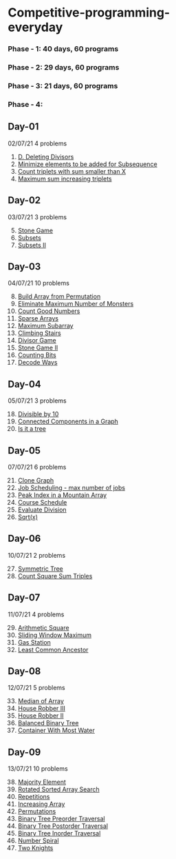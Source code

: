 # Competitive-programming-everyday
### Phase - 1: 40 days, 60 programs
### Phase - 2: 29 days, 60 programs
### Phase - 3: 21 days, 60 programs
### Phase - 4: 


## Day-01
02/07/21
4 problems

1. [D. Deleting Divisors](https://codeforces.com/contest/1537/problem/D)
2. [Minimize elements to be added for Subsequence](https://www.geeksforgeeks.org/minimize-elements-to-be-added-to-a-given-array-such-that-it-contains-another-given-array-as-its-subsequence/)
3. [Count triplets with sum smaller than X](https://practice.geeksforgeeks.org/problems/count-triplets-with-sum-smaller-than-x5549/1)
4. [Maximum sum increasing triplets](https://www.geeksforgeeks.org/find-maximum-sum-triplets-array-j-k-ai-aj-ak/)

## Day-02
03/07/21
3 problems

5. [Stone Game](https://leetcode.com/problems/stone-game/)
6. [Subsets](https://leetcode.com/problems/subsets/)
7. [Subsets II](https://leetcode.com/problems/subsets-ii/)

## Day-03
04/07/21
10 problems

8. [Build Array from Permutation](https://leetcode.com/contest/weekly-contest-248/problems/build-array-from-permutation/)
9. [Eliminate Maximum Number of Monsters](https://leetcode.com/contest/weekly-contest-248/problems/eliminate-maximum-number-of-monsters/)
10. [Count Good Numbers](https://leetcode.com/contest/weekly-contest-248/problems/count-good-numbers/)
11. [Sparse Arrays](https://www.hackerrank.com/challenges/sparse-arrays/problem)
12. [Maximum Subarray](https://leetcode.com/problems/maximum-subarray/)
13. [Climbing Stairs](https://leetcode.com/problems/climbing-stairs/)
14. [Divisor Game](https://leetcode.com/problems/divisor-game/)
15. [Stone Game II](https://leetcode.com/problems/stone-game-ii/)
16. [Counting Bits](https://leetcode.com/problems/counting-bits/)
17. [Decode Ways](https://leetcode.com/problems/decode-ways)

## Day-04
05/07/21
3 problems

18. [Divisible by 10](https://www.hackerearth.com/challenges/competitive/google-interview-preparation/problems/)
19. [Connected Components in a Graph](https://www.hackerearth.com/problem/algorithm/connected-components-in-a-graph/)
20. [Is it a tree](https://www.spoj.com/problems/PT07Y/)

## Day-05
07/07/21
6 problems

21. [Clone Graph](https://leetcode.com/problems/clone-graph/)
22. [Job Scheduling - max number of jobs](https://hack.codingblocks.com/app/contests/2441)
23. [Peak Index in a Mountain Array](https://leetcode.com/problems/peak-index-in-a-mountain-array/)
24. [Course Schedule](https://leetcode.com/problems/course-schedule/)
25. [Evaluate Division](https://leetcode.com/problems/evaluate-division/)
26. [Sqrt(x)](https://leetcode.com/problems/sqrtx/)

## Day-06
10/07/21
2 problems

27. [Symmetric Tree](https://leetcode.com/problems/symmetric-tree/)
28. [Count Square Sum Triples](https://leetcode.com/contest/biweekly-contest-56/problems/count-square-sum-triples/)

## Day-07
11/07/21
4 problems

29. [Arithmetic Square](https://codingcompetitions.withgoogle.com/kickstart/round/0000000000435a5b/000000000077a3a5)
30. [Sliding Window Maximum](https://www.interviewbit.com/old/problems/sliding-window-maximum/)
31. [Gas Station](https://leetcode.com/problems/gas-station/)
32. [Least Common Ancestor](https://www.interviewbit.com/old/problems/least-common-ancestor/)

## Day-08
12/07/21
5 problems

33. [Median of Array](https://www.interviewbit.com/old/problems/median-of-array/)
34. [House Robber III](https://leetcode.com/problems/house-robber-iii/)
35. [House Robber II](https://leetcode.com/problems/house-robber-ii/)
36. [Balanced Binary Tree](https://leetcode.com/problems/balanced-binary-tree/)
37. [Container With Most Water](https://www.interviewbit.com/old/problems/container-with-most-water/)

## Day-09
13/07/21
10 problems

38. [Majority Element](https://www.interviewbit.com/old/problems/majority-element/)
39. [Rotated Sorted Array Search](https://www.interviewbit.com/old/problems/rotated-sorted-array-search/)
40. [Repetitions](https://cses.fi/problemset/task/1069/)
41. [Increasing Array](https://cses.fi/problemset/task/1094)
42. [Permutations](https://cses.fi/problemset/task/1070)
43. [Binary Tree Preorder Traversal](https://leetcode.com/problems/binary-tree-preorder-traversal/)
44. [Binary Tree Postorder Traversal](https://leetcode.com/problems/binary-tree-postorder-traversal/)
45. [Binary Tree Inorder Traversal](https://leetcode.com/problems/binary-tree-inorder-traversal/)
46. [Number Spiral](https://cses.fi/problemset/task/1071/)
47. [Two Knights](https://cses.fi/problemset/task/1072/)